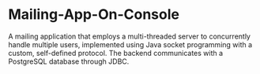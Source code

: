 # Mailing-App-On-Console
A mailing application that employs a multi-threaded server to concurrently handle multiple users, implemented using Java socket programming with a custom, self-defined protocol. The backend communicates with a PostgreSQL database through JDBC.
